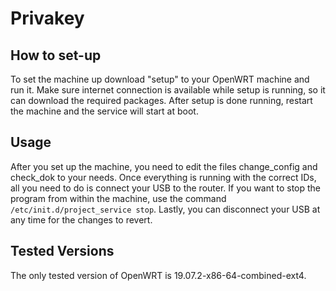 # Privakey


## How to set-up
To set the machine up download "setup" to your OpenWRT machine and run it.
Make sure internet connection is available while setup is running, so it can download the required packages.
After setup is done running, restart the machine and the service will start at boot.

## Usage
After you set up the machine, you need to edit the files change_config and check_dok to your needs.
Once everything is running with the correct IDs, all you need to do is connect your USB to the router.
If you want to stop the program from within the machine, use the command `/etc/init.d/project_service stop`.
Lastly, you can disconnect your USB at any time for the changes to revert.

## Tested Versions
The only tested version of OpenWRT is 19.07.2-x86-64-combined-ext4.
